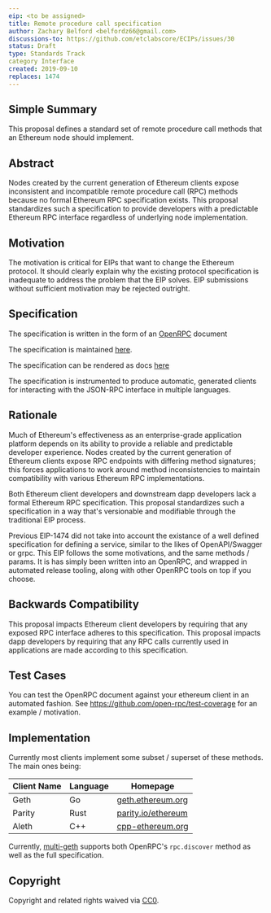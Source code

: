 ```yaml
---
eip: <to be assigned>
title: Remote procedure call specification
author: Zachary Belford <belfordz66@gmail.com>
discussions-to: https://github.com/etclabscore/ECIPs/issues/30
status: Draft
type: Standards Track
category Interface
created: 2019-09-10
replaces: 1474
---
```


## Simple Summary
This proposal defines a standard set of remote procedure call methods that an Ethereum node should implement.

## Abstract
Nodes created by the current generation of Ethereum clients expose inconsistent and incompatible remote procedure call (RPC) methods because no formal Ethereum RPC specification exists. This proposal standardizes such a specification to provide developers with a predictable Ethereum RPC interface regardless of underlying node implementation.

## Motivation
<!--The motivation is critical for EIPs that want to change the Ethereum protocol. It should clearly explain why the existing protocol specification is inadequate to address the problem that the EIP solves. EIP submissions without sufficient motivation may be rejected outright.-->
The motivation is critical for EIPs that want to change the Ethereum protocol. It should clearly explain why the existing protocol specification is inadequate to address the problem that the EIP solves. EIP submissions without sufficient motivation may be rejected outright.

## Specification
The specification is written in the form of an [OpenRPC](open-rpc.org) document

The specification is maintained [here](https://github.com/etclabscore/ethereum-json-rpc-specification).

The specification can be rendered as docs [here](https://playground.open-rpc.org/?uiSchema%5BappBar%5D%5Bui:splitView%5D=false&schemaUrl=https://raw.githubusercontent.com/etclabscore/ethereum-json-rpc-specification/master/openrpc.json&uiSchema%5BappBar%5D%5Bui:input%5D=false)

The specification is instrumented to produce automatic, generated clients for interacting with the JSON-RPC interface in multiple languages.

## Rationale
Much of Ethereum's effectiveness as an enterprise-grade application platform depends on its ability to provide a reliable and predictable developer experience. Nodes created by the current generation of Ethereum clients expose RPC endpoints with differing method signatures; this forces applications to work around method inconsistencies to maintain compatibility with various Ethereum RPC implementations.

Both Ethereum client developers and downstream dapp developers lack a formal Ethereum RPC specification. This proposal standardizes such a specification in a way that's versionable and modifiable through the traditional EIP process.

Previous EIP-1474 did not take into account the existance of a well defined specification for defining a service, similar to the likes of OpenAPI/Swagger or grpc. This EIP follows the some motivations, and the same methods / params. It is has simply been written into an OpenRPC, and wrapped in automated release tooling, along with other OpenRPC tools on top if you choose.

## Backwards Compatibility
This proposal impacts Ethereum client developers by requiring that any exposed RPC interface adheres to this specification. This proposal impacts dapp developers by requiring that any RPC calls currently used in applications are made according to this specification.

## Test Cases

You can test the OpenRPC document against your ethereum client in an automated fashion. See https://github.com/open-rpc/test-coverage for an example / motivation.

## Implementation

Currently most clients implement some subset / superset of these methods. The main ones being:

|Client Name|Language|Homepage|
|-|-|-|
|Geth|Go|[geth.ethereum.org](https://geth.ethereum.org)|
|Parity|Rust|[parity.io/ethereum](https://parity.io/ethereum)|
|Aleth|C++|[cpp-ethereum.org](https://cpp-ethereum.org)|

Currently, [multi-geth](https://github.com/multi-geth/multi-geth) supports both OpenRPC's `rpc.discover` method as well as the full specification.

## Copyright
Copyright and related rights waived via [CC0](https://creativecommons.org/publicdomain/zero/1.0/).
